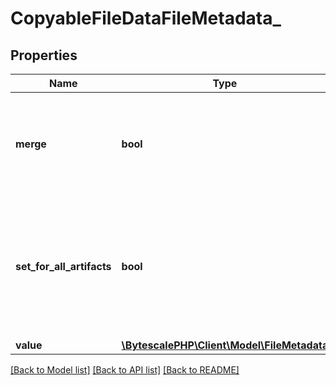 # CopyableFileDataFileMetadata\_

## Properties

| Name                      | Type                                                           | Description                                                                                                                                                                     | Notes      |
| ------------------------- | -------------------------------------------------------------- | ------------------------------------------------------------------------------------------------------------------------------------------------------------------------------- | ---------- |
| **merge**                 | **bool**                                                       | If &#x60;true&#x60; then merges &#x60;value&#x60; with the original file&#x27;s existing data, else uses &#x60;value&#x60; as-is. Default: false                                | [optional] |
| **set_for_all_artifacts** | **bool**                                                       | If &#x60;true&#x60; then sets the &#x60;value&#x60; for all files generated by the transformation, else only sets the &#x60;value&#x60; for the root output file. Default: true | [optional] |
| **value**                 | [**\BytescalePHP\Client\Model\FileMetadata**](FileMetadata.md) |                                                                                                                                                                                 | [optional] |

[[Back to Model list]](../../README.md#documentation-for-models) [[Back to API list]](../../README.md#documentation-for-api-endpoints) [[Back to README]](../../README.md)
